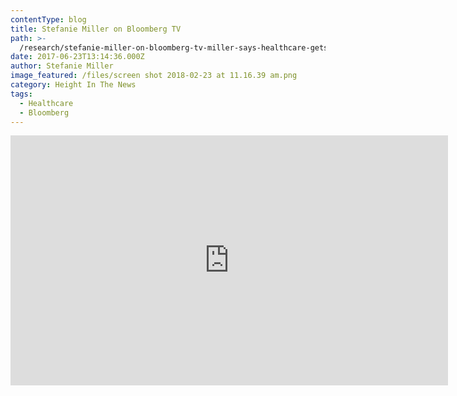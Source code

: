 ```yaml
---
contentType: blog
title: Stefanie Miller on Bloomberg TV
path: >-
  /research/stefanie-miller-on-bloomberg-tv-miller-says-healthcare-gets-passed-by-august/
date: 2017-06-23T13:14:36.000Z
author: Stefanie Miller
image_featured: /files/screen shot 2018-02-23 at 11.16.39 am.png
category: Height In The News
tags:
  - Healthcare
  - Bloomberg
---
```

<iframe src="https://www.bloomberg.com/api/embed/iframe?id=22cf6747-348a-445b-a18f-c1161ca433cc" width="700" height="400" frameborder="0"></iframe>

